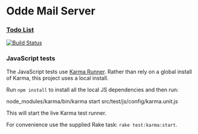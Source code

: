 # Odde Mail Server

### [Todo List][url1]

[![Build Status](https://buildhive.cloudbees.com/job/zhaozhiming/job/odde-mail-server/badge/icon)](https://buildhive.cloudbees.com/job/zhaozhiming/job/odde-mail-server/)

### JavaScript tests

The JavaScript tests use [Karma Runner][karma]. Rather than rely on a
global install of Karma, this project uses a local install.

Run `npm install` to install all the local JS dependencies and then
run:

  node_modules/karma/bin/karma start src/test/js/config/karma.unit.js

This will start the live Karma test runner.

For convenience use the supplied Rake task: `rake test:karma:start`.


[url1]: https://github.com/zhaozhiming/odde-mail-server/blob/master/docs/todo.md
[karma]: http://karma-runner.github.com/
